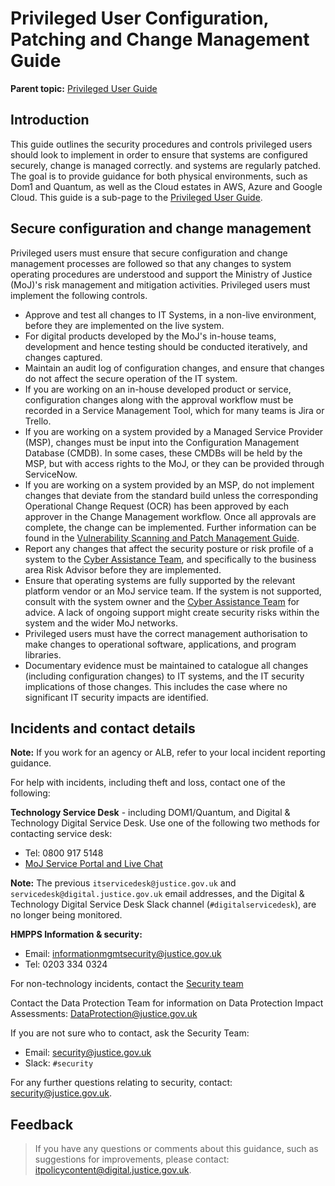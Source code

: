 # Privileged User Configuration, Patching and Change Management Guide

**Parent topic:** [Privileged User Guide](privileged-user-guide.md)

## Introduction

This guide outlines the security procedures and controls privileged users should look to implement in order to ensure that systems are configured securely, change is managed correctly. and systems are regularly patched. The goal is to provide guidance for both physical environments, such as Dom1 and Quantum, as well as the Cloud estates in AWS, Azure and Google Cloud. This guide is a sub-page to the [Privileged User Guide](privileged-user-guide.md).

## Secure configuration and change management

Privileged users must ensure that secure configuration and change management processes are followed so that any changes to system operating procedures are understood and support the Ministry of Justice \(MoJ\)'s risk management and mitigation activities. Privileged users must implement the following controls.

-   Approve and test all changes to IT Systems, in a non-live environment, before they are implemented on the live system.
-   For digital products developed by the MoJ's in-house teams, development and hence testing should be conducted iteratively, and changes captured.
-   Maintain an audit log of configuration changes, and ensure that changes do not affect the secure operation of the IT system.
-   If you are working on an in-house developed product or service, configuration changes along with the approval workflow must be recorded in a Service Management Tool, which for many teams is Jira or Trello.
-   If you are working on a system provided by a Managed Service Provider \(MSP\), changes must be input into the Configuration Management Database \(CMDB\). In some cases, these CMDBs will be held by the MSP, but with access rights to the MoJ, or they can be provided through ServiceNow.
-   If you are working on a system provided by an MSP, do not implement changes that deviate from the standard build unless the corresponding Operational Change Request \(OCR\) has been approved by each approver in the Change Management workflow. Once all approvals are complete, the change can be implemented. Further information can be found in the [Vulnerability Scanning and Patch Management Guide](vulnerability-scanning-and-patch-management-guide.md).
-   Report any changes that affect the security posture or risk profile of a system to the [Cyber Assistance Team](#incidents-and-contact-details), and specifically to the business area Risk Advisor before they are implemented.
-   Ensure that operating systems are fully supported by the relevant platform vendor or an MoJ service team. If the system is not supported, consult with the system owner and the [Cyber Assistance Team](#incidents-and-contact-details) for advice. A lack of ongoing support might create security risks within the system and the wider MoJ networks.
-   Privileged users must have the correct management authorisation to make changes to operational software, applications, and program libraries.
-   Documentary evidence must be maintained to catalogue all changes \(including configuration changes\) to IT systems, and the IT security implications of those changes. This includes the case where no significant IT security impacts are identified.

## Incidents and contact details

**Note:** If you work for an agency or ALB, refer to your local incident reporting guidance.

For help with incidents, including theft and loss, contact one of the following:

**Technology Service Desk** - including DOM1/Quantum, and Digital &amp; Technology Digital Service Desk. Use one of the following two methods for contacting service desk:

-   Tel: 0800 917 5148
-   [MoJ Service Portal and Live Chat](https://mojprod.service-now.com/moj_sp)

**Note:** The previous `itservicedesk@justice.gov.uk` and `servicedesk@digital.justice.gov.uk` email addresses, and the Digital &amp; Technology Digital Service Desk Slack channel \(`#digitalservicedesk`\), are no longer being monitored.

**HMPPS Information &amp; security:**

-   Email: [informationmgmtsecurity@justice.gov.uk](mailto:informationmgmtsecurity@justice.gov.uk)
-   Tel: 0203 334 0324

For non-technology incidents, contact the [Security team](mailto:security@justice.gov.uk)

Contact the Data Protection Team for information on Data Protection Impact Assessments: [DataProtection@justice.gov.uk](mailto:DataProtection@justice.gov.uk)

If you are not sure who to contact, ask the Security Team:

-   Email: [security@justice.gov.uk](mailto:security@justice.gov.uk)
-   Slack: `#security`

For any further questions relating to security, contact: [security@justice.gov.uk](mailto:security@justice.gov.uk).

## Feedback

> If you have any questions or comments about this guidance, such as suggestions for improvements, please contact: [itpolicycontent@digital.justice.gov.uk](mailto:itpolicycontent@digital.justice.gov.uk).

